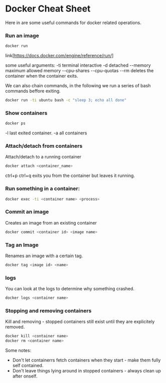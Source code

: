 # Docker Cheat Sheet

Here in are some useful commands for docker related operations.

### Run an image

```bash
docker run 
```

link[https://docs.docker.com/engine/reference/run/]

some useful arguments:
-ti terminal interactive
-d detached
--memory maximum allowed memory
--cpu-shares 
--cpu-quotas 
--rm deletes the container when the container exits.

We can also chain commands, in the following we run a series of bash commands beffore exiting. 

```bash
docker run -ti ubuntu bash -c "sleep 3; echo all done"
```

### Show containers

```bash 
docker ps
```

-l last exited container. 
-a all containers

### Attach/detach from containers

Attach/detach to a running container

```bash
docker attach <container_name>
```

ctrl+p ctrl+q
exits you from the container but leaves it running. 

### Run something in a container:

```bash
docker exec -ti <container name> <process>
```

### Commit an image

Creates an image from an existing container
```bash
docker commit <container id> <image name>
```
  
### Tag an Image
  
Renames an image with a certain tag. 

```bash
docker tag <image id> <name>
```

### logs

You can look at the logs to determine why something crashed. 

```bash
docker logs <container name>
```

### Stopping and removing containers

Kill and removing - stopped containers still exist until they are explicitely removed.
```bash
docker kill <container name>
docker rm <container name>
```


Some notes:
* Don't let containerrs fetch containers when they start - make them fully self contained.
* Don't leave things lying around in stopped containers - always clean up after onself. 
  
  
